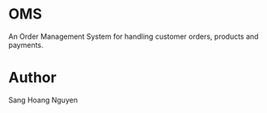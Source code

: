 # OMS
An Order Management System for handling customer orders, products and payments.

# Author
Sang Hoang Nguyen
